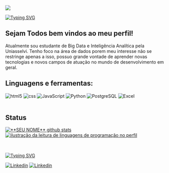 <img src="https://capsule-render.vercel.app/api?type=waving&color=FF7F50&height=160&section=header" />

[![Typing SVG](https://readme-typing-svg.herokuapp.com/?color=ff91a4&size=35&center=true&vCenter=true&width=1000&lines=Olá,+meu+nome+é+Paul+Christopher;Seja+bem+vindo!+:%29)](https://git.io/typing-svg)


## Sejam Todos bem vindos ao meu perfil!

Atualmente sou estudante de Big Data e Inteligência Analítica pela Uniasselvi. Tenho foco na área de dados porem meu interesse não se restringe apenas a isso, possuo grande vontade de aprender novas tecnologias e novos campos de atuação no mundo de desenvolvimento em geral.

## Linguagens e ferramentas:

<div style="display: inline_block">
    <img align="center" alt="html5" src="https://img.shields.io/badge/HTML5-E34F26?style=for-the-badge&logo=html5&logoColor=white"/>
    <img align="center" alt="css" src=https://img.shields.io/badge/CSS3-1572B6?style=for-the-badge&logo=css3&logoColor=white/>
    <img align="center" alt="JavaScript" src="https://img.shields.io/badge/JavaScript-323330?style=for-the-badge&logo=javascript&logoColor=F7DF1E"/>
    <img align="center" alt="Python" src="https://img.shields.io/badge/Python-3776AB?style=for-the-badge&logo=python&logoColor=white"/>
    <img align="center" alt="PostgreSQL" src="https://img.shields.io/badge/PostgreSQL-316192?style=for-the-badge&logo=postgresql&logoColor=white"/>
    <img align="center" alt="Excel" src="https://img.shields.io/badge/Microsoft_Excel-217346?style=for-the-badge&logo=microsoft-excel&logoColor=white"/>
    
</div></br>

## Status

<a href="https://github.com/ChristopherNS07" title="ilustração do mapeamento do perfil">
 <img align="center" src="https://github-readme-stats.vercel.app/api?username=ChristopherNS07&show_icons=true&theme=dracula&line_height=27" alt="**SEU NOME** github stats"/>
</a>
<a href="https://github.com/ChristopherNS07" title="ilustração do mapeamento de linguagens">
  <img align="center" src="https://github-readme-stats.vercel.app/api/top-langs/?username=ChristopherNS07&theme=dracula&hide_langs_below=1" alt="ilustração da leitura de linguagens de programação no perfil"/>
</a></br>

##

</br>[![Typing SVG](https://readme-typing-svg.herokuapp.com/?color=ff91a4&size=35&center=false&vCenter=false&width=1000&lines=Meus+Contatos+:%29)](https://git.io/typing-svg)

[![Linkedin](https://img.shields.io/badge/LinkedIn-0077B5?style=for-the-badge&logo=linkedin&logoColor=white)](https://www.linkedin.com/in/paul-christopher-573687189/)
[![Linkedin](https://img.shields.io/badge/Instagram-E4405F?style=for-the-badge&logo=instagram&logoColor=white)](https://www.instagram.com/paulchristopherns/?igshid=MzMyNGUyNmU2YQ%3D%3D)

